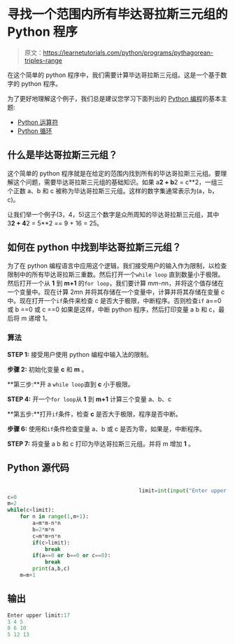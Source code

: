 # 寻找一个范围内所有毕达哥拉斯三元组的 Python 程序

> 原文：<https://learnetutorials.com/python/programs/pythagorean-triples-range>

在这个简单的 python 程序中，我们需要计算毕达哥拉斯三元组。这是一个基于数字的 python 程序。

为了更好地理解这个例子，我们总是建议您学习下面列出的 [Python 编程](../ "Python tutorial")的基本主题:

*   [Python 运算符](../../python/python-operators "operators in python")
*   [Python 循环](../../python/python-loop-tutorials "Loops in python")

## 什么是毕达哥拉斯三元组？

这个简单的 python 程序就是在给定的范围内找到所有的毕达哥拉斯三元组。要理解这个问题，需要毕达哥拉斯三元组的基础知识。如果 a**2 + b**2 = c**2，一组三个正数 a、b 和 c 被称为毕达哥拉斯三元组。这样的数字集通常表示为(a，b，c)。

让我们举一个例子(3，4，5)这三个数字是众所周知的毕达哥拉斯三元组，其中 3**2 + 4**2 = 5**2 == 9 + 16 = 25。

## 如何在 python 中找到毕达哥拉斯三元组？

为了在 python 编程语言中应用这个逻辑，我们接受用户的输入作为限制，以检查限制中的所有毕达哥拉斯三重数。然后打开一个`while loop` 直到数量小于极限。然后打开一个从 **1** 到 **m+1** 的`for loop`，我们要计算 m*m-n*n，并将这个值存储在一个变量中。现在计算 2*m*n 并将其存储在一个变量中，计算并将其存储在变量 c 中。现在打开一个`if`条件来检查 c 是否大于极限，中断程序。否则检查`if` a==0 或 b ==0 或 c ==0 如果是这样，中断 python 程序，然后打印变量 a b 和 c，最后将 m 递增 1。

### 算法

**STEP 1:** 接受用户使用 python 编程中输入法的限制。

**步骤 2:** 初始化变量 **c** 和 **m** 。

**第三步:**开 a `while loop`直到 **c** 小于极限。

**STEP 4:** 开一个`for loop`从 **1** 到 **m+1** 计算三个变量 a、b、c

**第五步:**打开`if`条件，检查 **c** 是否大于极限，程序是否中断。

**步骤 6:** 使用和`if`条件检查变量 a、b 或 c 是否为零，如果是，中断程序。

**STEP 7:** 将变量 a b 和 c 打印为毕达哥拉斯三元组。并将 m 增加 **1** 。

## Python 源代码

```py

                                          limit=int(input("Enter upper limit:"))
c=0
m=2
while(c<limit):
    for n in range(1,m+1):
        a=m*m-n*n
        b=2*m*n
        c=m*m+n*n
        if(c>limit):
            break
        if(a==0 or b==0 or c==0):
            break
        print(a,b,c)
    m=m+1

```

## 输出

```py
Enter upper limit:17
3 4 5
8 6 10
5 12 13 
```